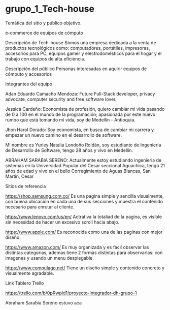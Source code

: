 # grupo_1_Tech-house

Temática del sitio y público objetivo.



e-commerce de equipos de cómputo

Descripción de Tech-house 
  Somos una empresa dedicada a la venta de productos tecnológicos como: computadores, portátiles, impresoras, accesorios para PC, equipos gamer y electrodomésticos para el hogar y   el trabajo con equipos de alta eficiencia.

Descripción del público
  Personas interesadas en aquirir equipos de cómputo y accesorios 

Integrantes del equipo

  Adan Eduardo Camacho Mendoza: Future Full-Stack developer, privacy advocate, computer security and free software lover.
  
  Jessica Cardeño:
  Economista de profesión, quiero cambiar mi vida pasando de 0 a 100 en el mundo de la programación; apasionada por este nuevo rumbo que está tomando mi vida, soy de Medellín - Antioquia.
  
  Jhon Harol Dorado:
  Soy economista, en busca de cambiar mi carrera y empezar un nuevo camino en el desarrollo de software.
  
  
  Mi nombre es Yurley Natalia Londoño Roldán, soy estudiante de Ingenieria de Desarrollo de Software, tengo 28 años y vivo en Medellín.
  
  ABRAHAM SARABIA SERENO:
    Actualmente estoy estudiando ingenieria de sistemas en la Universidad Popular del Cesar seccional Aguachica, tengo 21 años de edad y vivo en el bello Corregimiento de Aguas Blancas, San Martin, Cesar
  
Sitios de referencia

  https://shop.samsung.com.co/ 
    Es una pagina simple y sencilla visualmente, con buena ubicación en cada una de sus secciones y muestra el contenido necesario para enrutar al cliente.
  
  https://www.lenovo.com/us/en/
    Actrativa la totaliad de la pagina, es visible sin necesidad de hacer un excesivo scroll hacia abajo.
    
  https://www.apple.com/
    Es reconocida como una de las paginas con mejor diseño.
   
  https://www.amazon.com/
    Es muy organizada y es facil observar las distintas categorias, ademas tiene 2 formas distintas para observarlas: con imagenes y usando un menu desplegable.
    
  https://www.compulago.net/
  Tiene un diseño simple y contenido concreto y visualmente agradable.

  Link Tablero Trello

  https://trello.com/b/0pRwpld1/proyecto-integrador-dh-grupo-1


Abraham Sarabia Sereno estuvo aca 